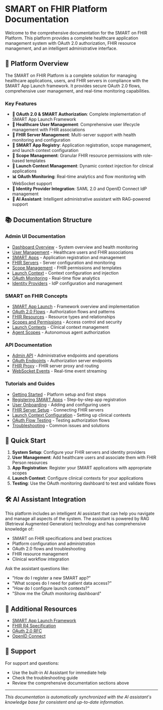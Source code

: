 # SMART on FHIR Platform Documentation

Welcome to the comprehensive documentation for the SMART on FHIR Platform. This platform provides a complete healthcare application management system with OAuth 2.0 authorization, FHIR resource management, and an intelligent administrative interface.

## 🏥 Platform Overview

The SMART on FHIR Platform is a complete solution for managing healthcare applications, users, and FHIR servers in compliance with the SMART App Launch framework. It provides secure OAuth 2.0 flows, comprehensive user management, and real-time monitoring capabilities.

### Key Features

- **🔐 OAuth 2.0 & SMART Authorization**: Complete implementation of SMART App Launch Framework
- **👥 Healthcare User Management**: Comprehensive user lifecycle management with FHIR associations
- **🏥 FHIR Server Management**: Multi-server support with health monitoring and configuration
- **📱 SMART App Registry**: Application registration, scope management, and launch context configuration
- **🎯 Scope Management**: Granular FHIR resource permissions with role-based templates
- **🚀 Launch Context Management**: Dynamic context injection for clinical applications
- **📊 OAuth Monitoring**: Real-time analytics and flow monitoring with WebSocket support
- **🔑 Identity Provider Integration**: SAML 2.0 and OpenID Connect IdP management
- **🤖 AI Assistant**: Intelligent administrative assistant with RAG-powered support

## 📚 Documentation Structure

### Admin UI Documentation
- [Dashboard Overview](./admin-ui/dashboard.md) - System overview and health monitoring
- [User Management](./admin-ui/user-management.md) - Healthcare users and FHIR associations
- [SMART Apps](./admin-ui/smart-apps.md) - Application registration and management
- [FHIR Servers](./admin-ui/fhir-servers.md) - Server configuration and monitoring
- [Scope Management](./admin-ui/scope-management.md) - FHIR permissions and templates
- [Launch Context](./admin-ui/launch-context.md) - Context configuration and injection
- [OAuth Monitoring](./admin-ui/oauth-monitoring.md) - Real-time flow analytics
- [Identity Providers](./admin-ui/identity-providers.md) - IdP configuration and management

### SMART on FHIR Concepts
- [SMART App Launch](./smart-on-fhir/smart-app-launch.md) - Framework overview and implementation
- [OAuth 2.0 Flows](./smart-on-fhir/oauth-flows.md) - Authorization flows and patterns
- [FHIR Resources](./smart-on-fhir/fhir-resources.md) - Resource types and relationships
- [Scopes and Permissions](./smart-on-fhir/scopes-permissions.md) - Access control and security
- [Launch Contexts](./smart-on-fhir/launch-contexts.md) - Clinical context management
- [Agent Scopes](./smart-on-fhir/agent-scopes.md) - Autonomous agent authorization

### API Documentation
- [Admin API](./api/admin-api.md) - Administrative endpoints and operations
- [OAuth Endpoints](./api/oauth-endpoints.md) - Authorization server endpoints
- [FHIR Proxy](./api/fhir-proxy.md) - FHIR server proxy and routing
- [WebSocket Events](./api/websocket-events.md) - Real-time event streaming

### Tutorials and Guides
- [Getting Started](./tutorials/getting-started.md) - Platform setup and first steps
- [Registering SMART Apps](./tutorials/smart-app-registration.md) - Step-by-step app registration
- [User Onboarding](./tutorials/user-onboarding.md) - Adding and configuring users
- [FHIR Server Setup](./tutorials/fhir-server-setup.md) - Connecting FHIR servers
- [Launch Context Configuration](./tutorials/launch-context-setup.md) - Setting up clinical contexts
- [OAuth Flow Testing](./tutorials/oauth-flow-testing.md) - Testing authorization flows
- [Troubleshooting](./tutorials/troubleshooting.md) - Common issues and solutions

## 🚀 Quick Start

1. **System Setup**: Configure your FHIR servers and identity providers
2. **User Management**: Add healthcare users and associate them with FHIR Person resources
3. **App Registration**: Register your SMART applications with appropriate scopes
4. **Launch Context**: Configure clinical contexts for your applications
5. **Testing**: Use the OAuth monitoring dashboard to test and validate flows

## 🛠️ AI Assistant Integration

This platform includes an intelligent AI assistant that can help you navigate and manage all aspects of the system. The assistant is powered by RAG (Retrieval Augmented Generation) technology and has comprehensive knowledge of:

- SMART on FHIR specifications and best practices
- Platform configuration and administration
- OAuth 2.0 flows and troubleshooting
- FHIR resource management
- Clinical workflow integration

Ask the assistant questions like:
- "How do I register a new SMART app?"
- "What scopes do I need for patient data access?"
- "How do I configure launch contexts?"
- "Show me the OAuth monitoring dashboard"

## 📖 Additional Resources

- [SMART App Launch Framework](https://hl7.org/fhir/smart-app-launch/)
- [FHIR R4 Specification](https://hl7.org/fhir/R4/)
- [OAuth 2.0 RFC](https://tools.ietf.org/html/rfc6749)
- [OpenID Connect](https://openid.net/connect/)

## 🤝 Support

For support and questions:
- Use the built-in AI Assistant for immediate help
- Check the troubleshooting guide
- Review the comprehensive documentation sections above

---

*This documentation is automatically synchronized with the AI assistant's knowledge base for consistent and up-to-date information.*

